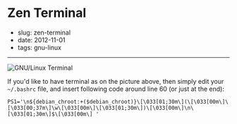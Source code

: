 # Zen Terminal

- slug: zen-terminal
- date: 2012-11-01
- tags: gnu-linux

-------------------------

![GNU/Linux Terminal](/media/zen-terminal.png)

If you'd like to have terminal as on the picture above, then simply edit
your `~/.bashrc` file, and insert following code around line 60 (or just at the end):

	PS1='\n${debian_chroot:+($debian_chroot)}\[\033[01;30m\](\[\033[00m\]\[\033[00;37m\]\w\[\033[00m\]\[\033[01;30m\])\[\033[00m\]\n\[\033[01;30m\]$\[\033[00m\] '